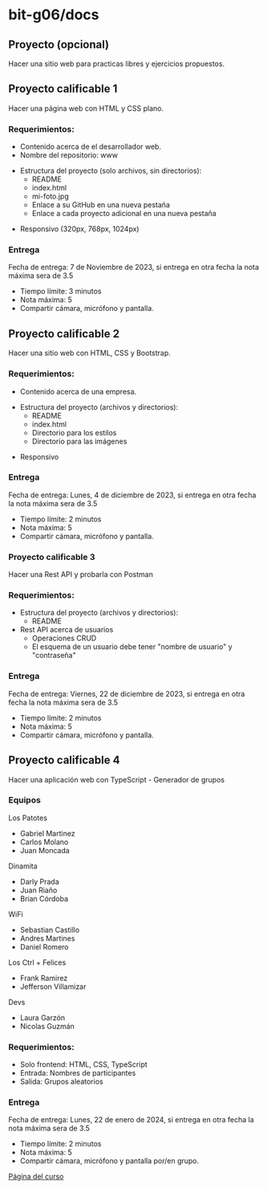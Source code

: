 # bit-g06/docs
## Proyecto (opcional)
Hacer una sitio web para practicas libres y ejercicios propuestos.
## Proyecto calificable 1
Hacer una página web con HTML y CSS plano.
### Requerimientos:
- Contenido acerca de el desarrollador web.
- Nombre del repositorio: www
* Estructura del proyecto (solo archivos, sin directorios):
  - README
  - index.html
  - mi-foto.jpg
  - Enlace a su GitHub en una nueva pestaña
  - Enlace a cada proyecto adicional en una nueva pestaña
- Responsivo (320px, 768px, 1024px)
### Entrega
Fecha de entrega: 7 de Noviembre de 2023, si entrega en otra fecha la nota máxima sera de 3.5

- Tiempo límite: 3 minutos
- Nota máxima: 5
- Compartir cámara, micrófono y pantalla.
## Proyecto calificable 2
Hacer una sitio web con HTML, CSS y Bootstrap.
### Requerimientos:
- Contenido acerca de una empresa.
* Estructura del proyecto (archivos y directorios):
  - README
  - index.html
  - Directorio para los estilos
  - Directorio para las imágenes
- Responsivo
### Entrega
Fecha de entrega: Lunes, 4 de diciembre de 2023, si entrega en otra fecha la nota máxima sera de 3.5

- Tiempo límite: 2 minutos
- Nota máxima: 5
- Compartir cámara, micrófono y pantalla.
### Proyecto calificable 3
Hacer una Rest API y probarla con Postman
### Requerimientos:
* Estructura del proyecto (archivos y directorios):
  - README
* Rest API acerca de usuarios
  - Operaciones CRUD
  - El esquema de un usuario debe tener "nombre de usuario" y "contraseña"
### Entrega
Fecha de entrega: Viernes, 22 de diciembre de 2023, si entrega en otra fecha la nota máxima sera de 3.5

- Tiempo límite: 2 minutos
- Nota máxima: 5
- Compartir cámara, micrófono y pantalla.
## Proyecto calificable 4
Hacer una aplicación web con TypeScript - Generador de grupos
### Equipos
Los Patotes

- Gabriel Martinez
- Carlos Molano
- Juan Moncada

Dinamita

- Darly Prada
- Juan Riaño
- Brian Córdoba

WiFi

- Sebastian Castillo
- Andres Martines
- Daniel Romero

Los  Ctrl + Felices

- Frank Ramirez
- Jefferson Villamizar

Devs

- Laura Garzón
- Nicolas Guzmán
### Requerimientos:
- Solo frontend: HTML, CSS, TypeScript
- Entrada: Nombres de participantes
- Salida: Grupos aleatorios
### Entrega
Fecha de entrega: Lunes, 22 de enero de 2024, si entrega en otra fecha la nota máxima sera de 3.5

- Tiempo límite: 2 minutos
- Nota máxima: 5
- Compartir cámara, micrófono y pantalla por/en grupo.

[Página del curso](https://javierandres-dev.github.io/bit-repo_06/)
